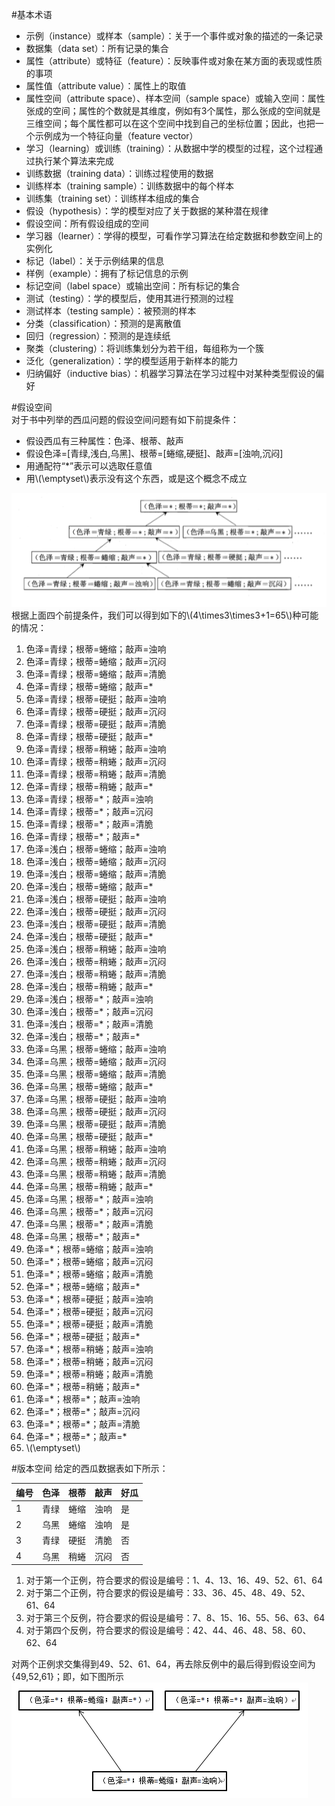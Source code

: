 #基本术语
- 示例（instance）或样本（sample）：关于一个事件或对象的描述的一条记录
- 数据集（data set）：所有记录的集合
- 属性（attribute）或特征（feature）：反映事件或对象在某方面的表现或性质的事项
- 属性值（attribute value）：属性上的取值
- 属性空间（attribute space）、样本空间（sample space）或输入空间：属性张成的空间；属性的个数就是其维度，例如有3个属性，那么张成的空间就是三维空间；每个属性都可以在这个空间中找到自己的坐标位置；因此，也把一个示例成为一个特征向量（feature vector）
- 学习（learning）或训练（training）：从数据中学的模型的过程，这个过程通过执行某个算法来完成
- 训练数据（training data）：训练过程使用的数据
- 训练样本（training sample）：训练数据中的每个样本
- 训练集（training set）：训练样本组成的集合
- 假设（hypothesis）：学的模型对应了关于数据的某种潜在规律
- 假设空间：所有假设组成的空间
- 学习器（learner）：学得的模型，可看作学习算法在给定数据和参数空间上的实例化
- 标记（label）：关于示例结果的信息
- 样例（example）：拥有了标记信息的示例
- 标记空间（label space）或输出空间：所有标记的集合
- 测试（testing）：学的模型后，使用其进行预测的过程
- 测试样本（testing sample）：被预测的样本
- 分类（classification）：预测的是离散值
- 回归（regression）：预测的是连续纸
- 聚类（clustering）：将训练集划分为若干组，每组称为一个簇
- 泛化（generalization）：学的模型适用于新样本的能力
- 归纳偏好（inductive bias）：机器学习算法在学习过程中对某种类型假设的偏好

#假设空间  
对于书中列举的西瓜问题的假设空间问题有如下前提条件： 
 
- 假设西瓜有三种属性：色泽、根蒂、敲声 
- 假设色泽=[青绿,浅白,乌黑]、根蒂=[蜷缩,硬挺]、敲声=[浊响,沉闷]  
- 用通配符“*”表示可以选取任意值  
- 用\\(\emptyset\\)表示没有这个东西，或是这个概念不成立  

![西瓜问题的假设空间](https://github.com/cjing9017/Machine-Learning-Notes/blob/master/Picture/1.PNG)  
根据上面四个前提条件，我们可以得到如下的\\(4\times3\times3+1=65\\)种可能的情况：  

1. 色泽=青绿；根蒂=蜷缩；敲声=浊响
2. 色泽=青绿；根蒂=蜷缩；敲声=沉闷
3. 色泽=青绿；根蒂=蜷缩；敲声=清脆
4. 色泽=青绿；根蒂=蜷缩；敲声=\*
5. 色泽=青绿；根蒂=硬挺；敲声=浊响
6. 色泽=青绿；根蒂=硬挺；敲声=沉闷
7. 色泽=青绿；根蒂=硬挺；敲声=清脆
8. 色泽=青绿；根蒂=硬挺；敲声=\*
9. 色泽=青绿；根蒂=稍蜷；敲声=浊响
10. 色泽=青绿；根蒂=稍蜷；敲声=沉闷
11. 色泽=青绿；根蒂=稍蜷；敲声=清脆
12. 色泽=青绿；根蒂=稍蜷；敲声=\*
13. 色泽=青绿；根蒂=\*；敲声=浊响
14. 色泽=青绿；根蒂=\*；敲声=沉闷
15. 色泽=青绿；根蒂=\*；敲声=清脆
16. 色泽=青绿；根蒂=\*；敲声=\*
17. 色泽=浅白；根蒂=蜷缩；敲声=浊响
18. 色泽=浅白；根蒂=蜷缩；敲声=沉闷
19. 色泽=浅白；根蒂=蜷缩；敲声=清脆
20. 色泽=浅白；根蒂=蜷缩；敲声=\*
21. 色泽=浅白；根蒂=硬挺；敲声=浊响
22. 色泽=浅白；根蒂=硬挺；敲声=沉闷
23. 色泽=浅白；根蒂=硬挺；敲声=清脆
24. 色泽=浅白；根蒂=硬挺；敲声=\*
25. 色泽=浅白；根蒂=稍蜷；敲声=浊响
26. 色泽=浅白；根蒂=稍蜷；敲声=沉闷
27. 色泽=浅白；根蒂=稍蜷；敲声=清脆
28. 色泽=浅白；根蒂=稍蜷；敲声=\*
29. 色泽=浅白；根蒂=\*；敲声=浊响
30. 色泽=浅白；根蒂=\*；敲声=沉闷
31. 色泽=浅白；根蒂=\*；敲声=清脆
32. 色泽=浅白；根蒂=\*；敲声=\*
33. 色泽=乌黑；根蒂=蜷缩；敲声=浊响
34. 色泽=乌黑；根蒂=蜷缩；敲声=沉闷
35. 色泽=乌黑；根蒂=蜷缩；敲声=清脆
36. 色泽=乌黑；根蒂=蜷缩；敲声=\*
37. 色泽=乌黑；根蒂=硬挺；敲声=浊响
38. 色泽=乌黑；根蒂=硬挺；敲声=沉闷
39. 色泽=乌黑；根蒂=硬挺；敲声=清脆
40. 色泽=乌黑；根蒂=硬挺；敲声=\*
41. 色泽=乌黑；根蒂=稍蜷；敲声=浊响
42. 色泽=乌黑；根蒂=稍蜷；敲声=沉闷
43. 色泽=乌黑；根蒂=稍蜷；敲声=清脆
44. 色泽=乌黑；根蒂=稍蜷；敲声=\*
45. 色泽=乌黑；根蒂=\*；敲声=浊响
46. 色泽=乌黑；根蒂=\*；敲声=沉闷
47. 色泽=乌黑；根蒂=\*；敲声=清脆
48. 色泽=乌黑；根蒂=\*；敲声=\*
49. 色泽=\*；根蒂=蜷缩；敲声=浊响
50. 色泽=\*；根蒂=蜷缩；敲声=沉闷
51. 色泽=\*；根蒂=蜷缩；敲声=清脆
52. 色泽=\*；根蒂=蜷缩；敲声=\*
53. 色泽=\*；根蒂=硬挺；敲声=浊响
54. 色泽=\*；根蒂=硬挺；敲声=沉闷
55. 色泽=\*；根蒂=硬挺；敲声=清脆
56. 色泽=\*；根蒂=硬挺；敲声=\*
57. 色泽=*；根蒂=稍蜷；敲声=浊响
58. 色泽=*；根蒂=稍蜷；敲声=沉闷
59. 色泽=*；根蒂=稍蜷；敲声=清脆
60. 色泽=\*；根蒂=稍蜷；敲声=\*
61. 色泽=\*；根蒂=\*；敲声=浊响
62. 色泽=\*；根蒂=\*；敲声=沉闷
63. 色泽=\*；根蒂=\*；敲声=清脆
64. 色泽=\*；根蒂=\*；敲声=\*
65. \\(\emptyset\\)

#版本空间
给定的西瓜数据表如下所示：  

| 编号 | 色泽 | 根蒂 | 敲声 | 好瓜 |
| ------ | ------ | ------ | ------ | ------ |
| 1 | 青绿 | 蜷缩 | 浊响 | 是 |
| 2 | 乌黑 | 蜷缩 | 浊响 | 是 |
| 3 | 青绿 | 硬挺 | 清脆 | 否 |
| 4 | 乌黑 | 稍蜷 | 沉闷 | 否 |  

1. 对于第一个正例，符合要求的假设是编号：1、4、13、16、49、52、61、64
2. 对于第二个正例，符合要求的假设是编号：33、36、45、48、49、52、61、64
3. 对于第三个反例，符合要求的假设是编号：7、8、15、16、55、56、63、64
4. 对于第四个反例，符合要求的假设是编号：42、44、46、48、58、60、62、64

对两个正例求交集得到49、52、61、64，再去除反例中的最后得到假设空间为{49,52,61}；即，如下图所示  
![西瓜问题的假设空间](picture\2.PNG) 

